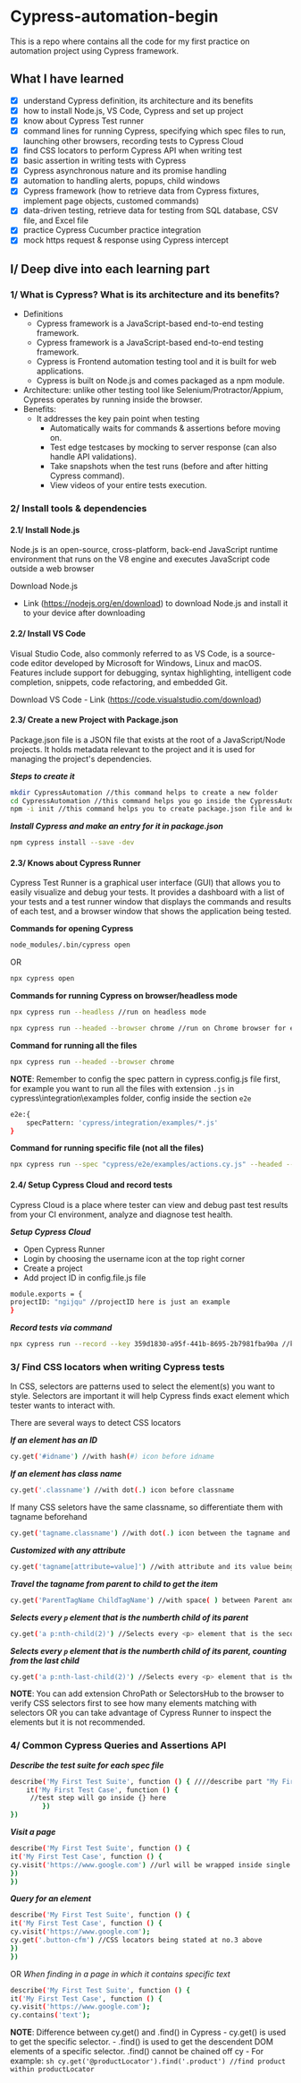 # Cypress-automation-begin
This is a repo where contains all the code for my first practice on automation project using Cypress framework.

## What I have learned
- [x] understand Cypress definition, its architecture and its benefits
- [x] how to install Node.js, VS Code, Cypress and set up project
- [x] know about Cypress Test runner
- [x] command lines for running Cypress, specifying which spec files to run, launching other browsers, recording tests to Cypress Cloud
- [x] find CSS locators to perform Cypress API when writing test
- [x] basic assertion in writing tests with Cypress
- [x] Cypress asynchronous nature and its promise handling
- [x] automation to handling alerts, popups, child windows
- [x] Cypress framework (how to retrieve data from Cypress fixtures, implement page objects, customed commands)
- [x] data-driven testing, retrieve data for testing from SQL database, CSV file, and Excel file
- [x] practice Cypress Cucumber practice integration
- [x] mock https request & response using Cypress intercept

## I/ Deep dive into each learning part ###
### 1/ What is Cypress? What is its architecture and its benefits? ####
- Definitions
    - Cypress framework is a JavaScript-based end-to-end testing framework. 
    - Cypress framework is a JavaScript-based end-to-end testing framework. 
    - Cypress is Frontend automation testing tool and it is built for web applications.
    - Cypress is built on Node.js and comes packaged as a npm module.
- Architecture: unlike other testing tool like Selenium/Protractor/Appium, Cypress operates by running inside the browser.
- Benefits:
    - It addresses the key pain point when testing
        - Automatically waits for commands & assertions before moving on.
        - Test edge testcases by mocking to server response (can also handle API validations).
        - Take snapshots when the test runs (before and after hitting Cypress command).
        - View videos of your entire tests execution.

### 2/ Install tools & dependencies
#### 2.1/ Install Node.js

Node.js is an open-source, cross-platform, back-end JavaScript runtime environment that runs on the V8 engine and executes JavaScript code outside a web browser

Download Node.js
  - Link (https://nodejs.org/en/download) to download Node.js and install it to your device after downloading

#### 2.2/ Install VS Code

Visual Studio Code, also commonly referred to as VS Code, is a source-code editor developed by Microsoft for Windows, Linux and macOS. Features include support for debugging, syntax highlighting, intelligent code completion, snippets, code refactoring, and embedded Git.

Download VS Code
    - Link (https://code.visualstudio.com/download)


#### 2.3/ Create a new Project with Package.json

Package.json file is a JSON file that exists at the root of a JavaScript/Node projects. It holds metadata relevant to the project and it is used for managing the project's dependencies.

***Steps to create it***
```sh
mkdir CypressAutomation //this command helps to create a new folder
cd CypressAutomation //this command helps you go inside the CypressAutomation folder
npm -i init //this command helps you to create package.json file and keep hitting Enter for receiving the default values
```

***Install Cypress and make an entry for it in package.json***
```sh
npm cypress install --save -dev
```

#### 2.3/ Knows about Cypress Runner

Cypress Test Runner is a graphical user interface (GUI) that allows you to easily visualize and debug your tests. It provides a dashboard with a list of your tests and a test runner window that displays the commands and results of each test, and a browser window that shows the application being tested.

**Commands for opening Cypress**
```sh
node_modules/.bin/cypress open
```
OR
```sh
npx cypress open
```

**Commands for running Cypress on browser/headless mode**
```sh
npx cypress run --headless //run on headless mode
```

```sh
npx cypress run --headed --browser chrome //run on Chrome browser for example
```

**Command for running all the files**
```sh
npx cypress run --headed --browser chrome
```
**NOTE**: Remember to config the spec pattern in cypress.config.js file first, for example you want to run all the files with extension `.js` in cypress\integration\examples folder, config inside the section `e2e`

```sh
e2e:{
    specPattern: 'cypress/integration/examples/*.js'
}
```

**Command for running specific file (not all the files)**
```sh
npx cypress run --spec "cypress/e2e/examples/actions.cy.js" --headed --browser chrome //paste the relative path of the file inside the double quote ""
```
#### 2.4/ Setup Cypress Cloud and record tests 

Cypress Cloud is a place where tester can view and debug past test results from your CI environment, analyze and diagnose test health.

***Setup Cypress Cloud***

- Open Cypress Runner
- Login by choosing the username icon at the top right corner
- Create a project
- Add project ID in config.file.js file
 
```sh
module.exports = {
projectID: "ngijqu" //projectID here is just an example
}
```

***Record tests via command***
```sh
npx cypress run --record --key 359d1830-a95f-441b-8695-2b7981fba90a //key is generated by Cypress Cloud after you created project there
```

### 3/ Find CSS locators when writing Cypress tests

In CSS, selectors are patterns used to select the element(s) you want to style. Selectors are important it will help Cypress finds exact element which tester wants to interact with.

There are several ways to detect CSS locators

***If an element has an ID***
```sh
cy.get('#idname') //with hash(#) icon before idname
```

***If an element has class name***
```sh
cy.get('.classname') //with dot(.) icon before classname
```

If many CSS seletors have the same classname, so differentiate them with tagname beforehand
```sh
cy.get('tagname.classname') //with dot(.) icon between the tagname and classname
```

***Customized with any attribute***
```sh
cy.get('tagname[attribute=value]') //with attribute and its value being blocked inside square brackets
```

***Travel the tagname from parent to child to get the item***
```sh
cy.get('ParentTagName ChildTagName') //with space( ) between Parent and Child
```

***Selects every `p` element that is the numberth child of its parent***
```sh
cy.get('a p:nth-child(2)') //Selects every <p> element that is the second child of its parent a
```

***Selects every `p` element that is the numberth child of its parent, counting from the last child***
```sh
cy.get('a p:nth-last-child(2)') //Selects every <p> element that is the second child of its parent a, counting from the last child
```

**NOTE**: You can add extension ChroPath or SelectorsHub to the browser to verify CSS selectors first to see how many elements matching with selectors OR you can take advantage of Cypress Runner to inspect the elements but it is not recommended.

### 4/ Common Cypress Queries and Assertions API

***Describe the test suite for each spec file***
```sh
describe('My First Test Suite', function () { ////describe part "My First Test" is a test suite.
    it('My First Test Case', function () {
     //test step will go inside {} here
        })
})     
```

***Visit a page***
```sh
describe('My First Test Suite', function () {
it('My First Test Case', function () {
cy.visit('https://www.google.com') //url will be wrapped inside single quotes
})
})
```

***Query for an element***
```sh
describe('My First Test Suite', function () {
it('My First Test Case', function () {
cy.visit('https://www.google.com');
cy.get('.button-cfm') //CSS locators being stated at no.3 above
})
})
```
OR
*When finding in a page in which it contains specific text*

```sh
describe('My First Test Suite', function () {
it('My First Test Case', function () {
cy.visit('https://www.google.com');
cy.contains('text');
```

**NOTE**: Difference between cy.get() and .find() in Cypress
    - cy.get() is used to get the specific selector.
    - .find() is used to get the descendent DOM elements of a specific selector. .find() cannot be chained off cy
    - For example:
    ```sh
    cy.get('@productLocator').find('.product') //find product within productLocator
    ```



  
          
          

  

